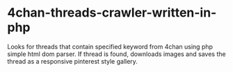 # 4chan-threads-crawler-written-in-php
Looks for threads that contain specified keyword from 4chan using php simple html dom parser.
If thread is found, downloads images and saves the thread as a responsive pinterest style gallery.
